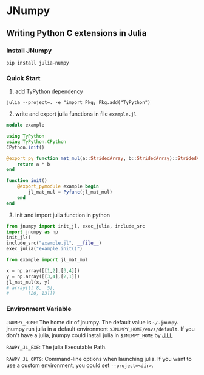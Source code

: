 # JNumpy

## Writing Python C extensions in Julia



### Install JNumpy

`pip install julia-numpy`

### Quick Start

1. add TyPython dependency
```
julia --project=. -e "import Pkg; Pkg.add("TyPython")
```

2. write and export julia functions in file `example.jl`
```julia
module example

using TyPython
using TyPython.CPython
CPython.init()

@export_py function mat_mul(a::StridedArray, b::StridedArray)::StridedArray
    return a * b
end

function init()
    @export_pymodule example begin
        jl_mat_mul = Pyfunc(jl_mat_mul)
    end
end
```

3. init and import julia function in python
```python
from jnumpy import init_jl, exec_julia, include_src
import jnumpy as np
init_jl()
include_src("example.jl", __file__)
exec_julia("example.init()")

from example import jl_mat_mul

x = np.array([[1,2],[3,4]])
y = np.array([[3,4],[2,1]])
jl_mat_mul(x, y)
# array([[ 8,  5],
#       [20, 13]])
```


### Environment Variable

`JNUMPY_HOME`: The home dir of jnumpy. The default value is `~/.jnumpy`. jnumpy run julia in a default environment `$JNUMPY_HOME/envs/default`. If you don't have a julia, jnumpy could install julia in `$JNUMPY_HOME` by [JILL](https://github.com/johnnychen94/jill.py)

`RAWPY_JL_EXE`: The julia Executable Path. 

`RAWPY_JL_OPTS`: Command-line options when launching julia. If you want to use a custom environment, you could set `--project=<dir>`.


